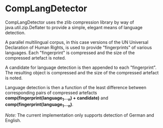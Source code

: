 # CompLangDetector

CompLangDetector uses the zlib compression library by way of java.util.zip.Deflater to provide a simple, elegant means of language detection.

A parallel multilingual corpus, in this case versions of the UN Universal Declaration of Human Rights, is used to provide "fingerprints" of various languages. Each "fingerprint" is compressed and the size of the compressed artefact is noted.

A candidate for language detection is then appended to each "fingerprint". The resulting object is compressed and the size of the compressed artefact is noted.

Language detection is then a function of the least difference between corresponding pairs of compressed artefacts <b>comp(fingerprint(language<sub>1</sub>...<sub>n</sub>) + candidate)</b> and <b>comp(fingerprint(language<sub>1</sub>...<sub>n</sub>)</b>.

<i>Note:</i> The current implementation only supports detection of German and English.
